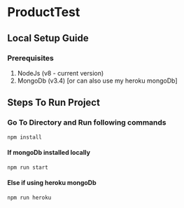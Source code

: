 # ProductTest

## Local Setup Guide

### Prerequisites
1. NodeJs (v8 - current version)
2. MongoDb (v3.4) [or can also use my heroku mongoDb]

## Steps To Run Project
### Go To Directory and Run following commands

	npm install
#### If mongoDb installed locally
	npm run start
#### Else if using heroku mongoDb
	npm run heroku
